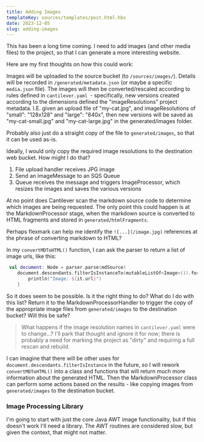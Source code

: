 ```yaml
---
title: Adding Images
templateKey: sources/templates/post.html.hbs
date: 2023-12-05
slug: adding-images
---
```

This has been a long time coming. I need to add images (and other media files) to the project, so that I can generate a more interesting website.

Here are my first thoughts on how this could work:

Images will be uploaded to the source bucket (to `/sources/images/`). Details will be recorded in `/generated/metadata.json` (or maybe a specific `media.json` file). The images will then be converted/rescaled according to rules defined in `cantilever.yaml `- specifically, new versions created according to the dimensions defined the "imageResolutions" project metadata. I.E. given an upload file of "my-cat.jpg", and imageResolutions of "small": "128x128" and "large": "640x", then new versions will be saved as "my-cat-small.jpg" and "my-cat-large.jpg" in the generated/images folder.

Probably also just do a straight copy of the file to `generated/images`, so that it can be used as-is.

Ideally, I would only copy the required image resolutions to the destination web bucket. How might I do that?

1. File upload handler receives JPG image
2. Send an imageMessage to an SQS Queue
3. Queue receives the message and triggers ImageProcessor, which resizes the images and saves the various versions

At no point does Cantilever scan the markdown source code to determine which images are being requested. The only point this could happen is at the MarkdownProcessor stage, when the markdown source is converted to HTML fragments and stored in `generated/htmlFragments`.

Perhaps flexmark can help me identify the `![...](/image.jpg)` references at the phrase of converting markdown to HTML?

In my `convertMDToHTML()` function, I can ask the parser to return a list of image urls, like this:

```kotlin
 val document: Node = parser.parse(mdSource)
    document.descendants.filterIsInstanceTo(mutableListOf<Image>()).forEach {
        println("Image: ${it.url}")
    }
```

So it does seem to be possible. Is it the right thing to do? What do I do with this list? Return it to the MarkdownProcessorHandler to trigger the copy of the appropriate image files from `generated/images` to the destination bucket? Will this be safe?

> What happens if the image resolution names in `cantilever.yaml` were to change...? I'll park that thought and ignore it for now; there is probably a need for marking the project as "dirty" and requiring a full rescan and rebuild.

I can imagine that there will be other uses for `document.descendants.filterIsInstance` in the future, so I will rework `convertMDToHTML()` into a class and functions that will return much more information about the generated HTML. Then the MarkdownProcessor class can perform some actions based on the results - like copying images from `generated/images` to the destination bucket.

### Image Processing Library

I'm going to start with just the core Java AWT image functionality, but if this doesn't work I'll need a library. The AWT routines are considered slow, but given the context, that might not matter.

